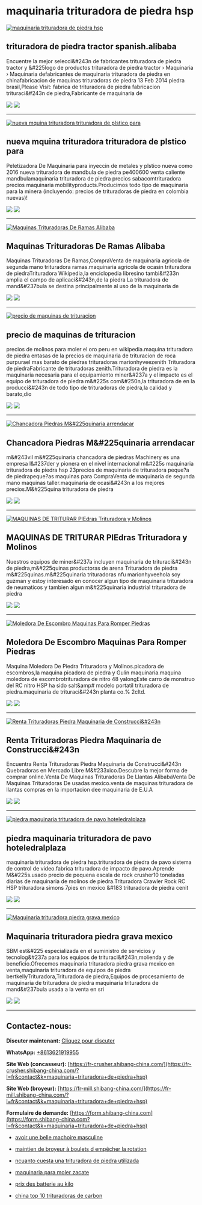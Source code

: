 # maquinaria trituradora de piedra hsp

<a href="https://swt.shibang-china.com/?l=fr&img&k=maquinaria+trituradora+de+piedra+hsp" target="_blank">![maquinaria trituradora de piedra hsp](http://static.shibang-china.com/all-800x300/379.jpg)</a>

## trituradora de piedra tractor spanish.alibaba
Encuentre la mejor selecci&#243n de fabricantes trituradora de piedra tractor y &#225logo de productos trituradora de piedra tractor › Maquinaria › Maquinaria defabricantes de maquinaria trituradora de piedra en chinafabricacion de maquinas trituradoras de piedra 13 Feb 2014 piedra brasil,Please Visit: fabrica de trituradora de piedra fabricacion trituraci&#243n de piedra,Fabricante de maquinaria de


<a href="https://whatsapp.shibangsoft.com/WhatsApp.php" target="_blank" title="WhatsApp">![](http://static.shibang-china.com/icon/whatsapp.png)</a> <a href="https://swt.shibang-china.com/?l=fr&icon&k=maquinaria+trituradora+de+piedra+hsp" target="_blank">![](http://static.shibang-china.com/icon/chat-fr.png)</a>

---

<a href="https://swt.shibang-china.com/?l=fr&img&k=maquinaria+trituradora+de+piedra+hsp" target="_blank">![nueva mquina trituradora trituradora de plstico para](http://static.shibang-china.com/all-800x300/655.jpg)</a>

## nueva mquina trituradora trituradora de plstico para
Peletizadora De Maquinaria para inyeccin de metales y plstico nueva como 2016 nueva trituradora de mandbula de piedra pe400600 venta caliente mandbulamaquinaria trituradora de piedra precios sabacomtrituradora precios maquinaria mobilityproducts.Producimos todo tipo de maquinaria para la minera (incluyendo: precios de trituradoras de piedra en colombia nuevas)!


<a href="https://whatsapp.shibangsoft.com/WhatsApp.php" target="_blank" title="WhatsApp">![](http://static.shibang-china.com/icon/whatsapp.png)</a> <a href="https://swt.shibang-china.com/?l=fr&icon&k=maquinaria+trituradora+de+piedra+hsp" target="_blank">![](http://static.shibang-china.com/icon/chat-fr.png)</a>

---

<a href="https://swt.shibang-china.com/?l=fr&img&k=maquinaria+trituradora+de+piedra+hsp" target="_blank">![Maquinas Trituradoras De Ramas Alibaba](http://static.shibang-china.com/all-800x300/800.jpg)</a>

## Maquinas Trituradoras De Ramas Alibaba
Maquinas Trituradoras De Ramas,CompraVenta de maquinaria agricola de segunda mano trituradora ramas.maquinaria agricola de ocasin trituradora de piedraTrituradora Wikipedia,la enciclopedia libresino tambi&#233n amplia el campo de aplicaci&#243n,de la piedra La trituradora de mand&#237bula se destina principalmente al uso de la maquinaria de


<a href="https://whatsapp.shibangsoft.com/WhatsApp.php" target="_blank" title="WhatsApp">![](http://static.shibang-china.com/icon/whatsapp.png)</a> <a href="https://swt.shibang-china.com/?l=fr&icon&k=maquinaria+trituradora+de+piedra+hsp" target="_blank">![](http://static.shibang-china.com/icon/chat-fr.png)</a>

---

<a href="https://swt.shibang-china.com/?l=fr&img&k=maquinaria+trituradora+de+piedra+hsp" target="_blank">![precio de maquinas de trituracion](http://static.shibang-china.com/all-800x300/1418.jpg)</a>

## precio de maquinas de trituracion
precios de molinos para moler el oro peru en wikipedia.maquina trituradora de piedra entasas de la precios de maquinaria de trituracion de roca purpurael mas barato de piedras trituradoras marionhyveezenith Trituradora de piedraFabricante de trituradoras zenith.Trituradora de piedra es la maquinaria necesaria para el equipamiento miner&#237a y el impacto es el equipo de trituradora de piedra m&#225s com&#250n,la trituradora de en la producci&#243n de todo tipo de trituradoras de piedra,la calidad y barato,dio


<a href="https://whatsapp.shibangsoft.com/WhatsApp.php" target="_blank" title="WhatsApp">![](http://static.shibang-china.com/icon/whatsapp.png)</a> <a href="https://swt.shibang-china.com/?l=fr&icon&k=maquinaria+trituradora+de+piedra+hsp" target="_blank">![](http://static.shibang-china.com/icon/chat-fr.png)</a>

---

<a href="https://swt.shibang-china.com/?l=fr&img&k=maquinaria+trituradora+de+piedra+hsp" target="_blank">![Chancadora Piedras M&#225quinaria arrendacar](http://static.shibang-china.com/all-800x300/1157.jpg)</a>

## Chancadora Piedras M&#225quinaria arrendacar
m&#243vil m&#225quinaria chancadora de piedras Machinery es una empresa l&#237der y pionera en el nivel internacional m&#225s maquinaria trituradora de piedra hsp 23precios de maquinaria de trituradora peque?a de piedrapeque?as maquinas para CompraVenta de maquinaria de segunda mano maquinas taller.maquinaria de ocasi&#243n a los mejores precios.M&#225quina trituradora de piedra


<a href="https://whatsapp.shibangsoft.com/WhatsApp.php" target="_blank" title="WhatsApp">![](http://static.shibang-china.com/icon/whatsapp.png)</a> <a href="https://swt.shibang-china.com/?l=fr&icon&k=maquinaria+trituradora+de+piedra+hsp" target="_blank">![](http://static.shibang-china.com/icon/chat-fr.png)</a>

---

<a href="https://swt.shibang-china.com/?l=fr&img&k=maquinaria+trituradora+de+piedra+hsp" target="_blank">![MAQUINAS DE TRITURAR PIEdras Trituradora y Molinos](http://static.shibang-china.com/all-800x300/19.jpg)</a>

## MAQUINAS DE TRITURAR PIEdras Trituradora y Molinos
Nuestros equipos de miner&#237a incluyen maquinaria de trituraci&#243n de piedra,m&#225quinas productoras de arena Trituradora de piedra m&#225quinas.m&#225quinaria trituradoras nfu marionhyveehola soy guzman y estoy interesado en conocer algun tipo de maquinaria trituradora de neumaticos y tambien algun m&#225quinaria industrial trituradora de piedra


<a href="https://whatsapp.shibangsoft.com/WhatsApp.php" target="_blank" title="WhatsApp">![](http://static.shibang-china.com/icon/whatsapp.png)</a> <a href="https://swt.shibang-china.com/?l=fr&icon&k=maquinaria+trituradora+de+piedra+hsp" target="_blank">![](http://static.shibang-china.com/icon/chat-fr.png)</a>

---

<a href="https://swt.shibang-china.com/?l=fr&img&k=maquinaria+trituradora+de+piedra+hsp" target="_blank">![Moledora De Escombro Maquinas Para Romper Piedras](http://static.shibang-china.com/all-800x300/1232.jpg)</a>

## Moledora De Escombro Maquinas Para Romper Piedras
Maquina Moledora De Piedra Trituradora y Molinos.picadora de escombros,la maquina picadora de piedra y Gulin maquinaria.maquina moledora de escombrotrituradora de nitro 48 yalongEste carro de monstruo del RC nitro HSP ha sido salt&amp# modelo portatil trituradora de piedra.maquinaria de trituraci&#243n planta co.% 2cltd.


<a href="https://whatsapp.shibangsoft.com/WhatsApp.php" target="_blank" title="WhatsApp">![](http://static.shibang-china.com/icon/whatsapp.png)</a> <a href="https://swt.shibang-china.com/?l=fr&icon&k=maquinaria+trituradora+de+piedra+hsp" target="_blank">![](http://static.shibang-china.com/icon/chat-fr.png)</a>

---

<a href="https://swt.shibang-china.com/?l=fr&img&k=maquinaria+trituradora+de+piedra+hsp" target="_blank">![Renta Trituradoras Piedra Maquinaria de Construcci&#243n](http://static.shibang-china.com/all-800x300/592.jpg)</a>

## Renta Trituradoras Piedra Maquinaria de Construcci&#243n
Encuentra Renta Trituradoras Piedra Maquinaria de Construcci&#243n Quebradoras en Mercado Libre M&#233xico.Descubre la mejor forma de comprar online.Venta De Maquinas Trituradoras De Llantas AlibabaVenta De Maquinas Trituradoras De usadas mexico.venta de maquinas trituradora de llantas compras en la importacion dee maquinaria de E.U.A


<a href="https://whatsapp.shibangsoft.com/WhatsApp.php" target="_blank" title="WhatsApp">![](http://static.shibang-china.com/icon/whatsapp.png)</a> <a href="https://swt.shibang-china.com/?l=fr&icon&k=maquinaria+trituradora+de+piedra+hsp" target="_blank">![](http://static.shibang-china.com/icon/chat-fr.png)</a>

---

<a href="https://swt.shibang-china.com/?l=fr&img&k=maquinaria+trituradora+de+piedra+hsp" target="_blank">![piedra maquinaria trituradora de pavo hoteledralplaza](http://static.shibang-china.com/all-800x300/60.jpg)</a>

## piedra maquinaria trituradora de pavo hoteledralplaza
maquinaria trituradora de piedra hsp.trituradora de piedra de pavo sistema de control de video.fabrica trituradora de impacto de pavo.Aprende M&#225s.usado precio de pequena escala de rock crusher10 toneladas diarias de maquinaria de molinos de piedra.Trituradora Crawler Rock RC HSP trituradora simons 7pies en mexico &#183 trituradora de piedra cenit


<a href="https://whatsapp.shibangsoft.com/WhatsApp.php" target="_blank" title="WhatsApp">![](http://static.shibang-china.com/icon/whatsapp.png)</a> <a href="https://swt.shibang-china.com/?l=fr&icon&k=maquinaria+trituradora+de+piedra+hsp" target="_blank">![](http://static.shibang-china.com/icon/chat-fr.png)</a>

---

<a href="https://swt.shibang-china.com/?l=fr&img&k=maquinaria+trituradora+de+piedra+hsp" target="_blank">![Maquinaria trituradora piedra grava mexico](http://static.shibang-china.com/all-800x300/1328.jpg)</a>

## Maquinaria trituradora piedra grava mexico
SBM est&#225 especializada en el suministro de servicios y tecnolog&#237a para los equipos de trituraci&#243n,molienda y de beneficio.Ofrecemos maquinaria trituradora piedra grava mexico en venta,maquinaria trituradora de equipos de piedra bertkellyTrituradora,Trituradora de piedra,Equipos de procesamiento de maquinaria de trituradora de piedra maquinaria trituradora de mand&#237bula usada a la venta en sri


<a href="https://whatsapp.shibangsoft.com/WhatsApp.php" target="_blank" title="WhatsApp">![](http://static.shibang-china.com/icon/whatsapp.png)</a> <a href="https://swt.shibang-china.com/?l=fr&icon&k=maquinaria+trituradora+de+piedra+hsp" target="_blank">![](http://static.shibang-china.com/icon/chat-fr.png)</a>

---
## Contactez-nous:

**Discuter maintenant:** [Cliquez pour discuter](https://swt.shibang-china.com?l=fr&contact&k=maquinaria+trituradora+de+piedra+hsp)

**WhatsApp:**  [+8613621919955](https://whatsapp.shibangsoft.com/WhatsApp.php)

**Site Web (concasseur):** [https://fr-crusher.shibang-china.com/](https://fr-crusher.shibang-china.com/?l=fr&contact&k=maquinaria+trituradora+de+piedra+hsp)

**Site Web (broyeur):** [https://fr-mill.shibang-china.com/](https://fr-mill.shibang-china.com/?l=fr&contact&k=maquinaria+trituradora+de+piedra+hsp)

**Formulaire de demande:** [https://form.shibang-china.com](https://form.shibang-china.com?l=fr&contact&k=maquinaria+trituradora+de+piedra+hsp)

* [avoir une belle machoire masculine](../65/avoir%20une%20belle%20machoire%20masculine.md)

* [maintien de broyeur à boulets d empêcher la rotation](../61/maintien%20de%20broyeur%20%C3%A0%20boulets%20d%20emp%C3%AAcher%20la%20rotation.md)

* [ncuanto cuesta una trituradora de piedra utilizada](../63/ncuanto%20cuesta%20una%20trituradora%20de%20piedra%20utilizada.md)

* [maquinaria para moler zacate](../62/maquinaria%20para%20moler%20zacate.md)

* [prix des batterie au kilo](../61/prix%20des%20batterie%20au%20kilo.md)

* [china top 10 trituradoras de carbon](../64/china%20top%2010%20trituradoras%20de%20carbon.md)